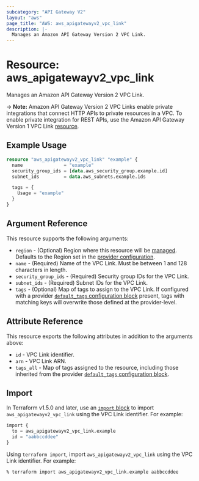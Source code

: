 ```yaml
---
subcategory: "API Gateway V2"
layout: "aws"
page_title: "AWS: aws_apigatewayv2_vpc_link"
description: |-
  Manages an Amazon API Gateway Version 2 VPC Link.
---
```


# Resource: aws_apigatewayv2_vpc_link

Manages an Amazon API Gateway Version 2 VPC Link.

-> **Note:** Amazon API Gateway Version 2 VPC Links enable private integrations that connect HTTP APIs to private resources in a VPC.
To enable private integration for REST APIs, use the Amazon API Gateway Version 1 VPC Link [resource](/docs/providers/aws/r/api_gateway_vpc_link.html).

## Example Usage

```terraform
resource "aws_apigatewayv2_vpc_link" "example" {
  name               = "example"
  security_group_ids = [data.aws_security_group.example.id]
  subnet_ids         = data.aws_subnets.example.ids

  tags = {
    Usage = "example"
  }
}
```

## Argument Reference

This resource supports the following arguments:

* `region` - (Optional) Region where this resource will be [managed](https://docs.aws.amazon.com/general/latest/gr/rande.html#regional-endpoints). Defaults to the Region set in the [provider configuration](https://registry.terraform.io/providers/hashicorp/aws/latest/docs#aws-configuration-reference).
* `name` - (Required) Name of the VPC Link. Must be between 1 and 128 characters in length.
* `security_group_ids` - (Required) Security group IDs for the VPC Link.
* `subnet_ids` - (Required) Subnet IDs for the VPC Link.
* `tags` - (Optional) Map of tags to assign to the VPC Link. If configured with a provider [`default_tags` configuration block](https://registry.terraform.io/providers/hashicorp/aws/latest/docs#default_tags-configuration-block) present, tags with matching keys will overwrite those defined at the provider-level.

## Attribute Reference

This resource exports the following attributes in addition to the arguments above:

* `id` - VPC Link identifier.
* `arn` - VPC Link ARN.
* `tags_all` - Map of tags assigned to the resource, including those inherited from the provider [`default_tags` configuration block](https://registry.terraform.io/providers/hashicorp/aws/latest/docs#default_tags-configuration-block).

## Import

In Terraform v1.5.0 and later, use an [`import` block](https://developer.hashicorp.com/terraform/language/import) to import `aws_apigatewayv2_vpc_link` using the VPC Link identifier. For example:

```terraform
import {
  to = aws_apigatewayv2_vpc_link.example
  id = "aabbccddee"
}
```

Using `terraform import`, import `aws_apigatewayv2_vpc_link` using the VPC Link identifier. For example:

```console
% terraform import aws_apigatewayv2_vpc_link.example aabbccddee
```
